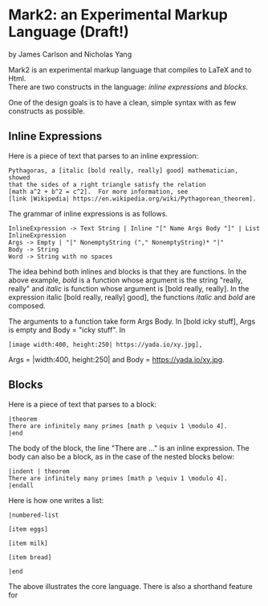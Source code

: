 # Mark2: an Experimental Markup Language (Draft!)

by James Carlson and Nicholas Yang


Mark2 is an experimental markup language that compiles to LaTeX and to Html.  
There are two constructs in the language: _inline expressions_ and _blocks_.  

One of the design goals is to have a clean, simple syntax with as few 
constructs as possible.

## Inline Expressions

Here is a piece of text that parses to an inline expression:

    Pythagoras, a [italic [bold really, really] good] mathematician, showed
    that the sides of a right triangle satisfy the relation 
    [math a^2 + b^2 = c^2].  For more information, see
    [link |Wikipedia| https://en.wikipedia.org/wiki/Pythagorean_theorem].

The grammar of inline expressions is as follows.  

    InlineExpression -> Text String | Inline "[" Name Args Body "]" | List InlineExpression
    Args -> Empty | "|" NonemptyString ("," NonemptyString)* "|" 
    Body -> String
    Word -> String with no spaces

The idea behind both inlines and blocks is that they are functions. In the 
above example, _bold_ is a function whose argument is the string "really, really"
 and _italic_ is function whose argument is [bold really, really]. In the
 expression italic [bold really, really] good], the functions _italic_ and
 _bold_ are composed.

The arguments to a function take form Args Body.  In [bold icky stuff], 
Args is empty and Body = "icky stuff".  In 

    [image width:400, height:250| https://yada.io/xy.jpg],

Args = |width:400, height:250| and Body = https://yada.io/xy.jpg.
    
## Blocks

Here is a piece of text that parses to a block:

    |theorem 
    There are infinitely many primes [math p \equiv 1 \modulo 4].
    |end

The body of the block, the line "There are ..." is an inline expression.
The body can also be a block, as in the case of the nested blocks below:

    |indent | theorem 
    There are infinitely many primes [math p \equiv 1 \modulo 4].
    |endall

Here is how one writes a list:

    |numbered-list

    [item eggs]

    [item milk]

    [item bread]

    |end

The above illustrates the core language.  There is also a shorthand feature
for 